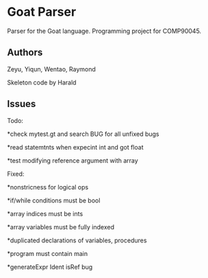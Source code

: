 # Goat Parser

Parser for the Goat language. Programming project for COMP90045. 


## Authors

Zeyu, Yiqun, Wentao, Raymond

Skeleton code by Harald

## Issues
Todo:

*check mytest.gt and search BUG for all unfixed bugs 

*read statemtnts when expecint int and got float

*test modifying reference argument with array


Fixed:

*nonstricness for logical ops

*if/while conditions must be bool

*array indices must be ints

*array variables must be fully indexed

*duplicated declarations of variables, procedures

*program must contain main

*generateExpr Ident isRef bug